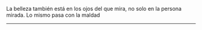 La belleza también está en los ojos del que mira, no solo en la persona mirada.
Lo mismo pasa con la maldad

---
